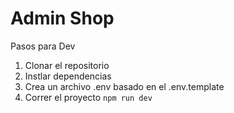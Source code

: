 # Admin Shop

Pasos para Dev

1. Clonar el repositorio
2. Instlar dependencias
3. Crea un archivo .env basado en el .env.template
4. Correr el proyecto `npm run dev`
